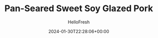 ---
draft: true # Use this only for setting draft status
hidden: false # Use this to hide unwanted recipes
slug: # <post-title>
title: 'Pan-Seared Sweet Soy Glazed Pork'
description: "When it comes to elevating a simple weeknight meal—like our dear friend, the humble pork chop—it’s all about the pan sauce! In this case, you’ll get a great sear on the pork, then coat it in a tangy-sweet soy sauce thickened with butter to glossy perfection. On the side is roasted broccoli and carrots sprinkled with fiery Korean chili flakes. Shower your plate with scallion greens before serving for a fresh, zippy crunch."
image: https://img.hellofresh.com/f_auto,fl_lossy,q_auto,w_1200/hellofresh_s3/image/pan-seared-sweet-soy-glazed-pork-bc6ad721.jpg
date: 2024-01-30T22:28:06+00:00
author: HelloFresh

tags: ['Protein Smart', 'Calorie Smart', 'Carb Smart']
categories: "main course"
cuisines: "Asian"
allergens: ['Sesame', 'Soy', 'Wheat', 'Milk']

calories: 410
preptime: ['30 minutes', '5 minutes']
cooktime: # 180 = 3 Hours | In minutes
totaltime: PT30M
servings: 2

links:
  - description: "When it comes to elevating a simple weeknight meal—like our dear friend, the humble pork chop—it’s all about the pan sauce! In this case, you’ll get a great sear on the pork, then coat it in a tangy-sweet soy sauce thickened with butter to glossy perfection. On the side is roasted broccoli and carrots sprinkled with fiery Korean chili flakes. Shower your plate with scallion greens before serving for a fresh, zippy crunch."
    website: https://www.hellofresh.com/recipes/pan-seared-sweet-soy-glazed-pork-65b1768ef8a95d57289928d6
    image: https://img.hellofresh.com/f_auto,fl_lossy,q_auto,w_1200/hellofresh_s3/image/pan-seared-sweet-soy-glazed-pork-bc6ad721.jpg
 
weight: # 1 | You can add weight to some posts to override the default sorting (date descending)

comments: false # Keep False

ingredients: ['9 ounce Carrots', '12 ounce Broccoli', '2 unit Scallions', '1 teaspoon Korean Chili Flakes', '10 ounce Pork Chops', '1 teaspoon Garlic Powder', '4 tablespoon Sweet Soy Glaze', ' Salt', ' Pepper', '4 teaspoon Cooking Oil', '1 tablespoon Butter']

instructionTitles: ['Prep', 'Roast Veggies', 'Cook Pork', 'Make Sauce', 'Glaze Pork', 'Serve']
instructions: ['• Adjust rack to top position (top and middle positions for 4 servings) and preheat oven to 425 degrees. Wash and dry produce. • Cut broccoli florets into bite-size pieces if necessary. Trim, peel, and cut carrots on a diagonal into ½-inch-thick pieces. Trim and thinly slice scallions, separating whites from greens.', '• Toss broccoli on one side of a baking sheet with a drizzle of oil, salt, and pepper. Toss carrots on empty side with a drizzle of oil, a pinch of chili flakes, salt, and pepper. (For 4 servings, spread broccoli out across entire sheet. Add carrots to a separate baking sheet; roast broccoli on top rack and carrots on middle rack.) • Roast on top rack, tossing halfway through, until tender and crisp, 20-25 minutes.', '• Pat pork* dry with paper towels and season all over with garlic powder, remaining chili flakes, salt, and pepper. Heat a drizzle of oil in a large pan over medium-high heat. Add pork; cook until browned and cooked through, 4-6 minutes per side. • Turn off heat; transfer to a cutting board. Wipe out pan and let cool slightly.', '• Heat a drizzle of oil in pan used for pork over medium-high heat. Add scallion whites; cook until softened, 1-2 minutes. Add sweet soy glaze and ¼ cup water (1⁄3 cup for 4 servings); simmer until bubbling and slightly thickened, 2-3 minutes. Remove from heat and stir in 1 TBSP butter (2 TBSP for 4) until melted.', '• Slice pork crosswise. • Add pork to pan with sauce and toss to coat.', '• Divide carrots, broccoli, and glazed pork between plates. Drizzle any remaining sauce from pan over pork. Garnish with scallion greens and serve.  Pork is fully cooked when internal temperature reaches 145°.']
---